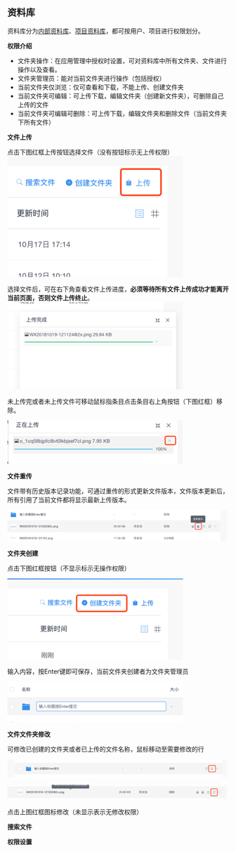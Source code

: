 ## 资料库
资料库分为[内部资料库](/nei-bu-zi-liao-ku/nei-bu-zi-liao-ku.md)、[项目资料库](/nei-bu-zi-liao-ku/xiang-mu-zi-liao-ku.md)，都可按用户、项目进行权限划分。

**权限介绍**
- 文件夹操作：在应用管理中授权时设置，可对资料库中所有文件夹、文件进行操作以及查看。
- 文件夹管理员：能对当前文件夹进行操作（包括授权）
- 当前文件夹仅浏览：仅可查看和下载，不能上传、创建文件夹
- 当前文件夹可编辑：可上传下载，编辑文件夹（创建新文件夹），可删除自己上传的文件
- 当前文件夹可编辑可删除：可上传下载，编辑文件夹和删除文件（当前文件夹下所有文件）

**文件上传**

点击下图红框上传按钮选择文件（没有按钮标示无上传权限）
![](/assets/o_1cq58b30914961k8t1988lfq1jomg.png)

选择文件后，可在右下角查看文件上传进度，**必须等待所有文件上传成功才能离开当前页面，否则文件上传终止**。
![](/assets/o_1cq58bjpfci8vt0lkbjsef7cl.png)

未上传完或者未上传文件可移动鼠标指条目点击条目右上角按钮（下图红框）移除。

![](/assets/o_1cq58iis2184j2sd1ggq18vl116d2d.png)

**文件重传**

文件带有历史版本记录功能，可通过重传的形式更新文件版本，文件版本更新后，所有引用了当前文件都将显示最新上传版本。

![](/assets/o_1cq5bf1eo1v0m14kv4r1jlm1gvf1e.png)


**文件夹创建**

点击下图红框按钮（不显示标示无操作权限）

![](/assets/o_1cq58o9o313a52uinv762l1smir.png)

输入内容，按Enter键即可保存，当前文件夹创建者为文件夹管理员

![](/assets/o_1cq58o9o31vjc1j8913uh1bqpk6ns.png)

**文件文件夹修改**

可修改已创建的文件夹或者已上传的文件名称，鼠标移动至需要修改的行

![](/assets/o_1cq5922j21qtu1o4v1kpqeond16.png)

![](/assets/o_1cq5922j2n0511ra1l0673v61m15.png)

点击上图红框图标修改（未显示表示无修改权限）

**搜索文件**

**权限设置**


